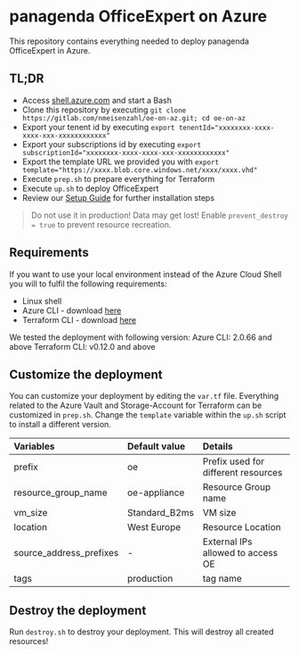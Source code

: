 # panagenda OfficeExpert on Azure

This repository contains everything needed to deploy panagenda OfficeExpert in Azure.

## TL;DR

- Access [shell.azure.com](https://shell.azure.com/) and start a Bash
- Clone this repository by executing `git clone https://gitlab.com/nmeisenzahl/oe-on-az.git; cd oe-on-az`
- Export your tenent id by executing `export tenentId="xxxxxxxx-xxxx-xxxx-xxx-xxxxxxxxxxxx"`
- Export your subscriptions id by executing `export subscriptionId="xxxxxxxx-xxxx-xxxx-xxx-xxxxxxxxxxxx"`
- Export the template URL we provided you with `export template="https://xxxx.blob.core.windows.net/xxxx/xxxx.vhd"`
- Execute `prep.sh` to prepare everything for Terraform
- Execute `up.sh` to deploy OfficeExpert
- Review our [Setup Guide](https://img.panagenda.com/download/OfficeExpert/OfficeExpert_SetupGuide_EN.pdf) for further installation steps

> Do not use it in production! Data may get lost! Enable `prevent_destroy = true` to prevent resource recreation.

## Requirements

If you want to use your local environment instead of the Azure Cloud Shell you will to fulfil the following requirements:
- Linux shell
- Azure CLI - download [here](https://docs.microsoft.com/en-us/cli/azure/install-azure-cli?view=azure-cli-latest)
- Terraform CLI - download [here](https://www.terraform.io/downloads.html)

We tested the deployment with following version:
Azure CLI: 2.0.66 and above
Terraform CLI: v0.12.0 and above

## Customize the deployment

You can customize your deployment by editing the `var.tf` file. Everything related to the Azure Vault and Storage-Account for Terraform can be customized in `prep.sh`. Change the `template` variable within the `up.sh` script to install a different version.

| Variables               | Default value   | Details                             |
| :---------------------- | :-------------- | :---------------------------------- | 
| prefix                  | oe              | Prefix used for different resources |
| resource_group_name     | oe-appliance    | Resource Group name                 |
| vm_size                 | Standard_B2ms   | VM size                             |
| location                | West Europe     | Resource Location                   |
| source_address_prefixes | -               | External IPs allowed to access OE   |
| tags                    | production      | tag name                            |

## Destroy the deployment

Run `destroy.sh` to destroy your deployment. This will destroy all created resources!
